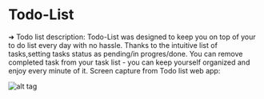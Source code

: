 # Todo-List
➜ Todo list description:
Todo-List was designed to keep you on top of your to do list every day with no hassle.
Thanks to the intuitive list of tasks,setting tasks status as pending/in progres/done. You can remove completed task from your task list - you can keep yourself organized and enjoy every minute of it.
Screen capture from Todo list web app:

![alt tag](https://cloud.githubusercontent.com/assets/24606661/22206074/566b22e8-e182-11e6-931d-4be259b5f64a.png)


